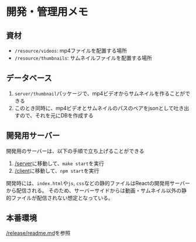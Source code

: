 # 開発・管理用メモ

## 資材

- `/resource/videos`: mp4ファイルを配置する場所
- `/resource/thumbnails`: サムネイルファイルを配置する場所

## データベース

1. `server/thumbnail`パッケージで、mp4ビデオからサムネイルを作ることができる
2. このとき同時に、mp4ビデオとサムネイルのパスのペアをjsonとして吐き出すので、それを元にDBを作成する

## 開発用サーバー

開発用のサーバーは、以下の手順で立ち上げることができる

1. [/server](./server)に移動して、`make start`を実行
2. [/client](./client)に移動して、`npm start`を実行

開発時には、`index.html`や`js`, `css`などの静的ファイルはReactの開発用サーバーから配信される。
そのため、サーバーサイドからは動画・サムネイル以外の静的ファイルが配信されない想定となっている。

## 本番環境

[/release/readme.md](/release/readme.md)を参照
